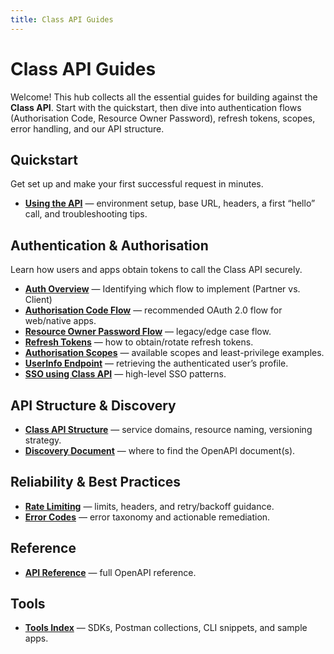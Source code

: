 ```yaml
---
title: Class API Guides
---
```


# Class API Guides

Welcome! This hub collects all the essential guides for building against the **Class API**. Start with the quickstart, then dive into authentication flows (Authorisation Code, Resource Owner Password), refresh tokens, scopes, error handling, and our API structure.

## Quickstart

Get set up and make your first successful request in minutes.

- **[Using the API](./class-api-structure.md)** — environment setup, base URL, headers, a first “hello” call, and troubleshooting tips.

## Authentication & Authorisation
Learn how users and apps obtain tokens to call the Class API securely.

- **[Auth Overview](./auth-overview.md)** — Identifying which flow to implement (Partner vs. Client)
- **[Authorisation Code Flow](./authorization-code-flow.md)** — recommended OAuth 2.0 flow for web/native apps.
- **[Resource Owner Password Flow](./resource-owner-password-flow.md)** — legacy/edge case flow.
- **[Refresh Tokens](./refresh-tokens.md)** — how to obtain/rotate refresh tokens.
- **[Authorisation Scopes](./authorisation-scopes.md)** — available scopes and least-privilege examples.
- **[UserInfo Endpoint](./userinfo-endpoint.md)** — retrieving the authenticated user’s profile.
- **[SSO using Class API](./sso-using-class-api.md)** — high-level SSO patterns.

## API Structure & Discovery

- **[Class API Structure](./class-api-structure.md)** — service domains, resource naming, versioning strategy.
- **[Discovery Document](./discovery-document.md)** — where to find the OpenAPI document(s).

## Reliability & Best Practices

- **[Rate Limiting](./rate-limiting.md)** — limits, headers, and retry/backoff guidance.
- **[Error Codes](./error-codes.md)** — error taxonomy and actionable remediation.

## Reference

- **[API Reference](../apis/accounting-reports-final.yaml)** — full OpenAPI reference.

## Tools

- **[Tools Index](../tools/)** — SDKs, Postman collections, CLI snippets, and sample apps.
